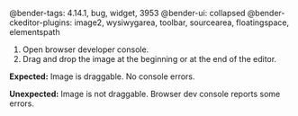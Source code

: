 @bender-tags: 4.14.1, bug, widget, 3953
@bender-ui: collapsed
@bender-ckeditor-plugins: image2, wysiwygarea, toolbar, sourcearea, floatingspace, elementspath

1. Open browser developer console.
1. Drag and drop the image at the beginning or at the end of the editor.

**Expected:** Image is draggable. No console errors.

**Unexpected:** Image is not draggable. Browser dev console reports some errors.
